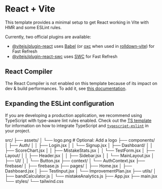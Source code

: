 # React + Vite

This template provides a minimal setup to get React working in Vite with HMR and some ESLint rules.

Currently, two official plugins are available:

- [@vitejs/plugin-react](https://github.com/vitejs/vite-plugin-react/blob/main/packages/plugin-react) uses [Babel](https://babeljs.io/) (or [oxc](https://oxc.rs) when used in [rolldown-vite](https://vite.dev/guide/rolldown)) for Fast Refresh
- [@vitejs/plugin-react-swc](https://github.com/vitejs/vite-plugin-react/blob/main/packages/plugin-react-swc) uses [SWC](https://swc.rs/) for Fast Refresh

## React Compiler

The React Compiler is not enabled on this template because of its impact on dev & build performances. To add it, see [this documentation](https://react.dev/learn/react-compiler/installation).

## Expanding the ESLint configuration

If you are developing a production application, we recommend using TypeScript with type-aware lint rules enabled. Check out the [TS template](https://github.com/vitejs/vite/tree/main/packages/create-vite/template-react-ts) for information on how to integrate TypeScript and [`typescript-eslint`](https://typescript-eslint.io) in your project.

src/
├── assets/
│   └── logo.png  # Optional: Add a logo
├── components/
│   ├── Auth/
│   │   ├── Login.jsx
│   │   └── Signup.jsx
│   ├── Dashboard/
│   │   ├── ScoreChart.jsx
│   │   ├── MistakeStats.jsx
│   │   └── TestForm.jsx
│   ├── Layout/
│   │   ├── Header.jsx
│   │   ├── Sidebar.jsx
│   │   └── MainLayout.jsx
│   ├── UI/
│   │   └── Button.jsx
├── context/
│   └── AuthContext.jsx
├── firebase/
│   ├── firebase.js
├── pages/
│   ├── Home.jsx
│   ├── Dashboard.jsx
│   ├── TestInput.jsx
│   └── ImprovementPlan.jsx
├── utils/
│   ├── bandCalculator.js
│   └── mistakeAnalytics.js
├── App.jsx
├── main.jsx
└── styles/
    └── tailwind.css
